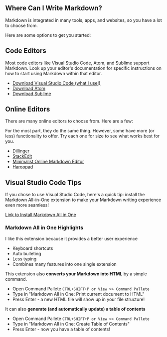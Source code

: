 ## Where Can I Write Markdown?

Markdown is integrated in many tools, apps, and websites, so you have a lot to choose from. 

Here are some options to get you started:

## Code Editors

Most code editors like Visual Studio Code, Atom, and Sublime support Markdown. Look up your editor's documentation for specific instructions on how to start using Markdown within that editor.

- [Download Visual Studio Code (what I use!)](https://code.visualstudio.com/download)
- [Download Atom](https://atom.io/)
- [Download Sublime](https://www.sublimetext.com/)


## Online Editors

There are many online editors to choose from. Here are a few:

For the most part, they do the same thing. However, some have more (or less) functionality to offer. Try each one for size to see what works best for you.

- [Dillinger](https://dillinger.io/)
- [StackEdit](https://stackedit.io/)
- [Minimalist Online Markdown Editor](https://markdown.pioul.fr/)
- [Haroopad](http://pad.haroopress.com/)

## Visual Studio Code Tips

If you chose to use Visual Studio Code, here's a quick tip: install the Markdown All-in-One extension to make your Markdown writing experience even more seamless!

[Link to Install Markdown All in One](https://marketplace.visualstudio.com/items?itemName=yzhang.markdown-all-in-one)

### Markdown All in One Highlights

I like this extension because it provides a better user experience
  - Keyboard shortcuts
  - Auto bulleting
  - Less typing
  - Combines many features into one single extension

This extension also **converts your Markdown into HTML** by a simple command.

- Open Command Pallete `CTRL+SHIFT+P or View >> Command Pallete`
- Type in "Markdown All in One: Print current document to HTML"
- Press Enter - a new HTML file will show up in your file structure!

It can also **generate (and automatically update) a table of contents**

- Open Command Pallete `CTRL+SHIFT+P or View >> Command Pallete`
- Type in "Markdown All in One: Create Table of Contents"
- Press Enter - now you have a table of contents!






